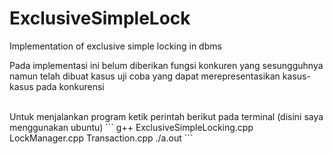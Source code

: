 # ExclusiveSimpleLock
Implementation of exclusive simple locking in dbms

Pada implementasi ini belum diberikan fungsi konkuren yang sesungguhnya namun telah dibuat kasus uji coba yang dapat merepresentasikan kasus-kasus pada konkurensi

<br>
Untuk menjalankan program ketik perintah berikut pada terminal (disini saya menggunakan ubuntu)
```
g++ ExclusiveSimpleLocking.cpp LockManager.cpp Transaction.cpp
./a.out
```
